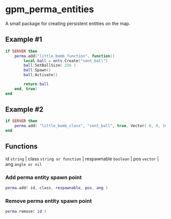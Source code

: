 # gpm_perma_entities
 A small package for creating persistent entities on the map.

## Example #1
```lua
if SERVER then
    perma.add("little_bomb_function", function()
        local ball = ents.Create("sent_ball")
        ball:SetBallSize( 256 )
        ball:Spawn()
        ball:Activate()

        return ball
    end, true)
end
```

## Example #2
```lua
if SERVER then
    perma.add( "little_bomb_class", "sent_ball", true, Vector( 0, 0, 100 ), Angle( 0, 90, 0 ) )
end
```

## Functions

id `string` | class `string or function` | respawnable `boolean` | pos `vector` | ang `angle or nil`

### Add perma entity spawn point
```lua
perma.add( id, class, respawnable, pos, ang )
```

### Remove perma entity spawn point
```lua
perma.remove( id )
```
